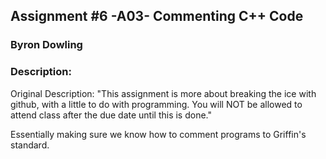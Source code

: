 ## Assignment #6 -A03- Commenting C++ Code
### Byron Dowling
### Description:

Original Description: "This assignment is more about breaking the ice with github, with a little to do with programming. You will NOT be allowed to attend class after the due date until this is done."

Essentially making sure we know how to comment programs to Griffin's standard.
